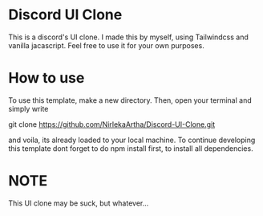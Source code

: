 # Discord UI Clone

This is a discord's UI clone. I made this by myself, using Tailwindcss and vanilla jacascript. Feel free to use it for your own purposes.

# How to use 

To use this template, make a new directory. Then, open your terminal and simply write

git clone https://github.com/NirlekaArtha/Discord-UI-Clone.git

and voila, its already loaded to your local machine. To continue developing
this template dont forget to do npm install first, to install all dependencies.

# NOTE
This UI clone may be suck, but whatever...
